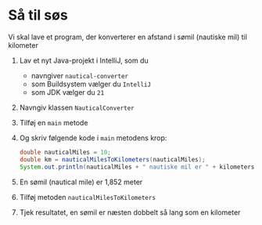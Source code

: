 # Så til søs

Vi skal lave et program, der konverterer en afstand i sømil (nautiske mil) til kilometer

1. Lav et nyt Java-projekt i IntelliJ, som du
    -   navngiver `nautical-converter`
    -   som Buildsystem vælger du `IntelliJ`
    -   som JDK vælger du `21`

2. Navngiv klassen `NauticalConverter`
3. Tilføj en `main` metode
4. Og skriv følgende kode i `main` metodens krop:
    ```java
    double nauticalMiles = 10;
    double km = nauticalMilesToKilometers(nauticalMiles);
    System.out.println(nauticalMiles + " nautiske mil er " + kilometers + " kilometer.");
    ```
5. En sømil (nautical mile) er 1,852 meter
6. Tilføj metoden `nauticalMilesToKilometers`
7. Tjek resultatet, en sømil er næsten dobbelt så lang som en kilometer